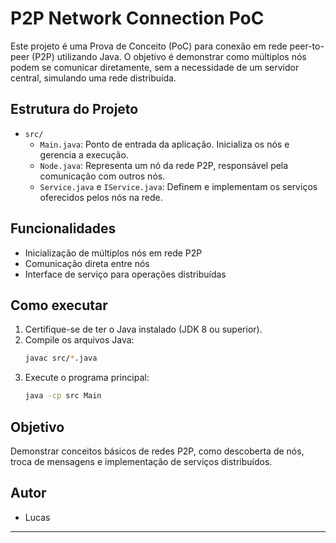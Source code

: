 # P2P Network Connection PoC

Este projeto é uma Prova de Conceito (PoC) para conexão em rede peer-to-peer (P2P) utilizando Java. O objetivo é demonstrar como múltiplos nós podem se comunicar diretamente, sem a necessidade de um servidor central, simulando uma rede distribuída.

## Estrutura do Projeto

- `src/`
  - `Main.java`: Ponto de entrada da aplicação. Inicializa os nós e gerencia a execução.
  - `Node.java`: Representa um nó da rede P2P, responsável pela comunicação com outros nós.
  - `Service.java` e `IService.java`: Definem e implementam os serviços oferecidos pelos nós na rede.

## Funcionalidades

- Inicialização de múltiplos nós em rede P2P
- Comunicação direta entre nós
- Interface de serviço para operações distribuídas

## Como executar

1. Certifique-se de ter o Java instalado (JDK 8 ou superior).
2. Compile os arquivos Java:
   ```bash
   javac src/*.java
   ```
3. Execute o programa principal:
   ```bash
   java -cp src Main
   ```

## Objetivo

Demonstrar conceitos básicos de redes P2P, como descoberta de nós, troca de mensagens e implementação de serviços distribuídos.

## Autor

- Lucas

---
